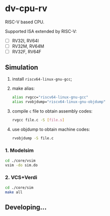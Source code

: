 # dv-cpu-rv

RISC-V based CPU.

Supported ISA extended by RISC-V:

- [ ] RV32I, RV64I
- [ ] RV32M, RV64M
- [ ] RV32F, RV64F

## Simulation

1. install `riscv64-linux-gnu-gcc`;

2. make alias:

   ```sh
   alias rvgcc="riscv64-linux-gnu-gcc"
   alias rvobjdump="riscv64-linux-gnu-objdump"
   ```

3. compile `c` file to obtain assembly codes:

   ```sh
   rvgcc file.c -S [file.s]
   ```

4. use objdump to obtain machine codes:

   ```sh
   rvobjdump -S file.c
   ```

### 1. Modelsim

```sh
cd ./core/vsim
vsim -do sim.do
```

### 2. VCS+Verdi

```sh
cd ./core/sim
make all
```

## Developing...
